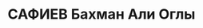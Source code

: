 ---
title: САФИЕВ Бахман Али Оглы
description: "Род. 1904, азербайджанец\n Военнослужащий, капитан. Нач. штаба 77 батальона\
  \ связи.\n Арестован в 1937\n Обвинение: участник военно-фашистского заговора в\
  \ 77-й Азерб. ГСД.\n Приговор: ВК ВС СССР, 13.10.1937. - ВМН.\n Расстрелян 13.10.1937\n\
  \ Реабилитирован 25.05.1957.\n Источники: Сталинский список от 03.10.1937 (Аз.ССР,\
  \ Кат.1)| Архивно-судебное дело №13896| Асадов С. и Мамедов И. \"Терроризм. Причина\
  \ и следствие\" - Изд.\"Азербайджан\" - Баку, 2001"
---